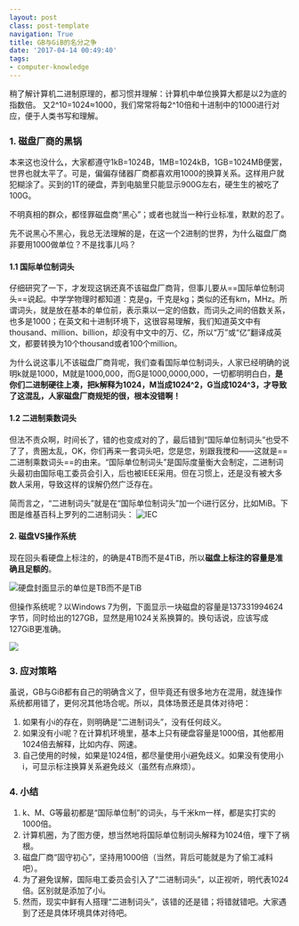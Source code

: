 ```yaml
---
layout: post
class: post-template
navigation: True
title: GB与GiB的名分之争
date: '2017-04-14 00:49:40'
tags:
- computer-knowledge
---
```


稍了解计算机二进制原理的，都习惯并理解：计算机中单位换算大都是以2为底的指数倍。
又2^10=1024≈1000，我们常常将每2^10倍和十进制中的1000进行对应，便于人类书写和理解。

### 1. 磁盘厂商的黑锅
本来这也没什么，大家都遵守1kB=1024B，1MB=1024kB，1GB=1024MB便罢，世界也就太平了。可是，偏偏存储器厂商都喜欢用1000的换算关系。这样用户就犯糊涂了。买到的1T的硬盘，弄到电脑里只能显示900G左右，硬生生的被吃了100G。

不明真相的群众，都怪罪磁盘商“黑心”；或者也就当一种行业标准，默默的忍了。

先不说黑心不黑心，我总无法理解的是，在这一个2进制的世界，为什么磁盘厂商非要用1000做单位？不是找事儿吗？

#### 1.1 国际单位制词头
仔细研究了一下，才发现这锅还真不该磁盘厂商背，但事儿要从==国际单位制词头==说起。中学学物理时都知道：克是g，千克是kg；类似的还有km，MHz。所谓词头，就是放在基本的单位前，表示乘以一定的倍数，而词头之间的倍数关系，也多是1000；在英文和十进制环境下，这很容易理解，我们知道英文中有thousand、million、billion，却没有中文中的万、亿，所以“万”或“亿”翻译成英文，都要转换为10个thousand或者100个million。

为什么说这事儿不该磁盘厂商背呢，我们查看国际单位制词头，人家已经明确的说明k就是1000，M就是1000,000，而G是1000,0000,000，一切都明明白白，**是你们二进制硬往上凑，把k解释为1024，M当成1024^2，G当成1024^3，才导致了这混乱，人家磁盘厂商规矩的很，根本没错啊！**

#### 1.2 二进制乘数词头
但法不责众啊，时间长了，错的也变成对的了，最后错到“国际单位制词头”也受不了了，贵圈太乱，OK，你们再来一套词头吧，您是您，别跟我搅和——这就是==二进制乘数词头==的由来。“国际单位制词头”是国际度量衡大会制定，二进制词头最初由国际电工委员会引入，后也被IEEE采用。但在习惯上，还是没有被大多数人采用，导致这样的误解仍然广泛存在。

简而言之，“二进制词头”就是在“国际单位制词头”加一个i进行区分，比如MiB。下图是维基百科上罗列的二进制词头：
![IEC](http://ok4jsyu7n.bkt.clouddn.com/content/images/2017/04/IEC-prefix.png)

#### 2. 磁盘VS操作系统
现在回头看硬盘上标注的，的确是4TB而不是4TiB，所以**磁盘上标注的容量是准确且足额的**。

![硬盘封面显示的单位是TB而不是TiB](http://ok4jsyu7n.bkt.clouddn.com/content/images/2017/04/hard-disk-face.png)

但操作系统呢？以Windows 7为例，下面显示一块磁盘的容量是137331994624字节，同时给出的127GB，显然是用1024关系换算的。换句话说，应该写成127GiB更准确。

![](http://ok4jsyu7n.bkt.clouddn.com/windows-report-disk-volume.png)

### 3. 应对策略
虽说，GB与GiB都有自己的明确含义了，但毕竟还有很多地方在混用，就连操作系统都用错了，更何况其他场合呢。所以，具体场景还是具体对待吧：

1. 如果有小i的存在，则明确是“二进制词头”，没有任何歧义。
2. 如果没有小i呢？在计算机环境里，基本上只有硬盘容量是1000倍，其他都用1024倍去解释，比如内存、网速。
3. 自己使用的时候，如果是1024倍，都尽量使用小i避免歧义。如果没有使用小i，可显示标注换算关系避免歧义（虽然有点麻烦）。

### 4. 小结
1. k、M、G等最初都是“国际单位制”的词头，与千米km一样，都是实打实的1000倍。
2. 计算机圈，为了图方便，想当然地将国际单位制词头解释为1024倍，埋下了祸根。
3. 磁盘厂商“固守初心”，坚持用1000倍（当然，背后可能就是为了偷工减料吧）。
4. 为了避免误解，国际电工委员会引入了“二进制词头”，以正视听，明代表1024倍。区别就是添加了小i。
5. 然而，现实中鲜有人搭理“二进制词头”，该错的还是错；将错就错吧。大家遇到了还是具体环境具体对待吧。
<!--stackedit_data:
eyJoaXN0b3J5IjpbMTkwMjkxODAyM119
-->